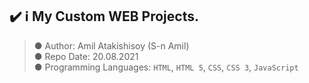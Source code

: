 ## ✔️ ℹ️ My Custom WEB Projects.

> ● Author: Amil Atakishisoy (S-n Amil)<br>
> ● Repo Date: 20.08.2021<br>
> ● Programming Languages: `HTML`, `HTML 5`, `CSS`, `CSS 3`, `JavaScript`
